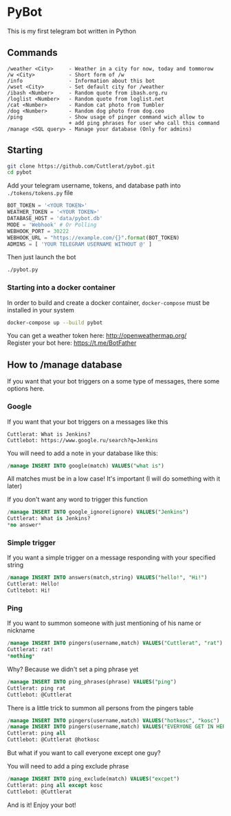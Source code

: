 # PyBot

This is my first telegram bot written in Python

## Commands

```
/weather <City>     - Weather in a city for now, today and tommorow
/w <City>           - Short form of /w
/info               - Information about this bot
/wset <City>        - Set default city for /weather
/ibash <Number>     - Random quote from ibash.org.ru
/loglist <Number>   - Random quote from loglist.net
/cat <Number>       - Random cat photo from Tumbler
/dog <Number>       - Random dog photo from dog.ceo
/ping               - Show usage of pinger command wich allow to
                    + add ping phrases for user who call this command
/manage <SQL query> - Manage your database (Only for admins)
```

## Starting

```bash
git clone https://github.com/Cuttlerat/pybot.git
cd pybot
```

Add your telegram username, tokens, and database path into `./tokens/tokens.py` file
```python
BOT_TOKEN = '<YOUR TOKEN>'
WEATHER_TOKEN = '<YOUR TOKEN>'
DATABASE_HOST = 'data/pybot.db'
MODE = 'Webhook' # Or Polling
WEBHOOK_PORT = 30222
WEBHOOK_URL = "https://example.com/{}".format(BOT_TOKEN)
ADMINS = [ 'YOUR TELEGRAM USERNAME WITHOUT @' ]
```

Then just launch the bot

```bash
./pybot.py
```

### Starting into a docker container

In order to build and create a docker container, `docker-compose` must be installed in your system

```bash
docker-compose up --build pybot
```

You can get a weather token here: http://openweathermap.org/ <br>
Register your bot here: https://t.me/BotFather

## How to /manage database

If you want that your bot triggers on a some type of messages, there some options here.

### Google

If you want that your bot triggers on a messages like this
```
Cuttlerat: What is Jenkins?
Cuttlebot: https://www.google.ru/search?q=Jenkins
```

You will need to add a note in your database like this:

```sql
/manage INSERT INTO google(match) VALUES("what is")
```

All matches must be in a low case! It's important (I will do something with it later)

If you don't want any word to trigger this function

```sql
/manage INSERT INTO google_ignore(ignore) VALUES("Jenkins")
Cuttlerat: What is Jenkins?
*no answer*
```

### Simple trigger

If you want a simple trigger on a message responding with your specified string

```sql
/manage INSERT INTO answers(match,string) VALUES("hello!", "Hi!")
Cuttlerat: Hello!
Cutltebot: Hi!
```

### Ping

If you want to summon someone with just mentioning of his name or nickname

```sql
/manage INSERT INTO pingers(username,match) VALUES("Cuttlerat", "rat")
Cuttlerat: rat!
*nothing*
```

Why? Because we didn't set a ping phrase yet

```sql
/manage INSERT INTO ping_phrases(phrase) VALUES("ping")
Cuttlerat: ping rat
Cuttlebot: @Cuttlerat
```

There is a little trick to summon all persons from the pingers table

```sql
/manage INSERT INTO pingers(username,match) VALUES("hotkosc", "kosc")
/manage INSERT INTO pingers(username,match) VALUES("EVERYONE GET IN HERE", "all")
Cuttlerat: ping all
Cuttlebot: @Cuttlerat @hotkosc
```

But what if you want to call everyone except one guy?

You will need to add a ping exclude phrase

```sql
/manage INSERT INTO ping_exclude(match) VALUES("excpet")
Cuttlerat: ping all except kosc
Cuttlebot: @Cuttlerat
```

And is it! Enjoy your bot!
